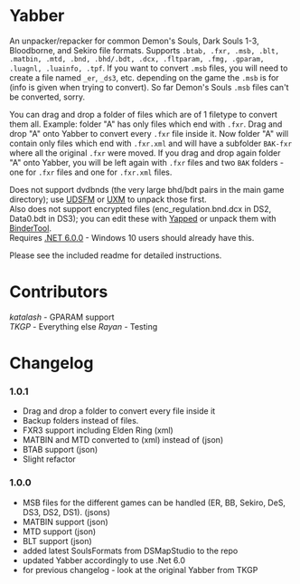 # Yabber
An unpacker/repacker for common Demon's Souls, Dark Souls 1-3, Bloodborne, and Sekiro file formats.
Supports `.btab, .fxr, .msb, .blt, .matbin, .mtd, .bnd, .bhd/.bdt, .dcx, .fltparam, .fmg, .gparam, .luagnl, .luainfo, .tpf`.
If you want to convert `.msb` files, you will need to create a file named `_er`, `_ds3`, etc. depending on the game the `.msb` is for (info is given when trying to convert).
So far Demon's Souls `.msb` files can't be converted, sorry.

You can drag and drop a folder of files which are of 1 filetype to convert them all.
Example: folder "A" has only files which end with `.fxr`. Drag and drop "A" onto Yabber to convert every `.fxr` file inside it.
Now folder "A" will contain only files which end with `.fxr.xml` and will have a subfolder `BAK-fxr` where all the original `.fxr` were moved.
If you drag and drop again folder "A" onto Yabber, you will be left again with `.fxr` files and two `BAK` folders - one for `.fxr` files and one for `.fxr.xml` files.

Does not support dvdbnds (the very large bhd/bdt pairs in the main game directory); use [UDSFM](https://www.nexusmods.com/darksouls/mods/1304) or [UXM](https://www.nexusmods.com/sekiro/mods/26) to unpack those first.  
Also does not support encrypted files (enc_regulation.bnd.dcx in DS2, Data0.bdt in DS3); you can edit these with [Yapped](https://www.nexusmods.com/darksouls3/mods/306) or unpack them with [BinderTool](https://github.com/Atvaark/BinderTool).  
Requires [.NET 6.0.0](https://dotnet.microsoft.com/en-us/download/dotnet/thank-you/runtime-6.0.8-windows-x64-installer) - Windows 10 users should already have this.  

Please see the included readme for detailed instructions.

# Contributors
*katalash* - GPARAM support  
*TKGP* - Everything else
*Rayan* - Testing

# Changelog
### 1.0.1
* Drag and drop a folder to convert every file inside it
* Backup folders instead of files.
* FXR3 support including Elden Ring (xml)
* MATBIN and MTD converted to (xml) instead of (json)
* BTAB support (json)
* Slight refactor

### 1.0.0
* MSB files for the different games can be handled (ER, BB, Sekiro, DeS, DS3, DS2, DS1). (jsons)
* MATBIN support (json)
* MTD support (json)
* BLT support (json)
* added latest SoulsFormats from DSMapStudio to the repo
* updated Yabber accordingly to use .Net 6.0
* for previous changelog - look at the original Yabber from TKGP
